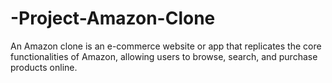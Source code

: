 # -Project-Amazon-Clone
An Amazon clone is an e-commerce website or app that replicates the core functionalities of Amazon, allowing users to browse, search, and purchase products online. 
